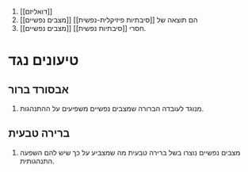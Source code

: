 1. [[דואליזם]]
2. [[מצבים נפשיים]] הם תוצאה של [[סיבתיות פיזיקלית-נפשית]]
3. [[מצבים נפשיים]] חסרי [[סיבתיות נפשית]].
# טיעונים נגד
## אבסורד ברור
1. מנוגד לעובדה הברורה שמצבים נפשיים משפיעים על ההתנהגות.
## ברירה טבעית
1. מצבים נפשיים נוצרו בשל ברירה טבעית מה שמצביע על כך שיש להם השפעה התנהגותית. 